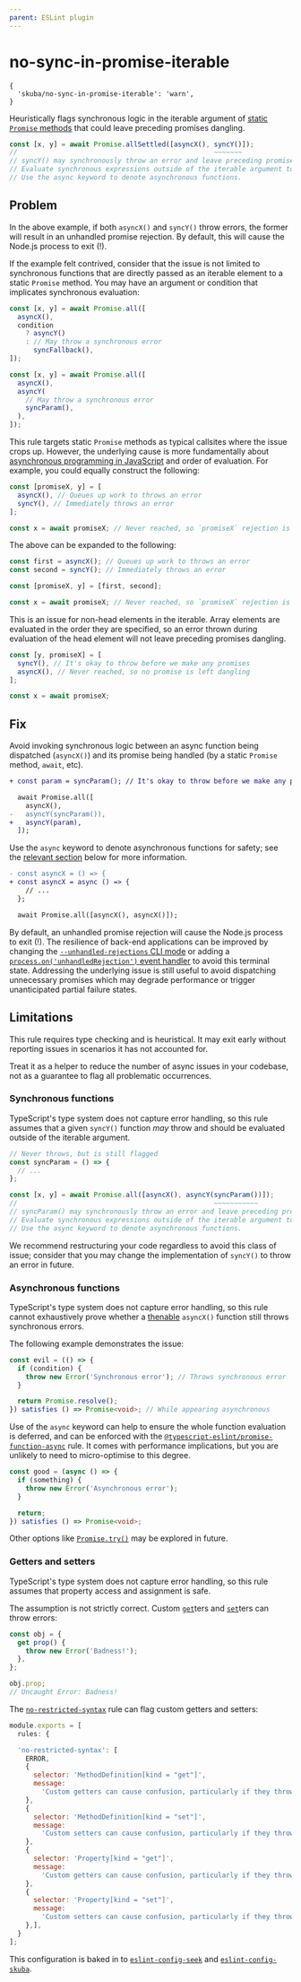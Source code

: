 ```yaml
---
parent: ESLint plugin
---
```


# no-sync-in-promise-iterable

```json5
{
  'skuba/no-sync-in-promise-iterable': 'warn',
}
```

Heuristically flags synchronous logic in the iterable argument of [static `Promise` methods] that could leave preceding promises dangling.

```typescript
const [x, y] = await Promise.allSettled([asyncX(), syncY()]);
//                                                 ~~~~~~~
// syncY() may synchronously throw an error and leave preceding promises dangling.
// Evaluate synchronous expressions outside of the iterable argument to Promise.allSettled.
// Use the async keyword to denote asynchronous functions.
```

## Problem

In the above example,
if both `asyncX()` and `syncY()` throw errors,
the former will result in an unhandled promise rejection.
By default, this will cause the Node.js process to exit (!).

If the example felt contrived,
consider that the issue is not limited to synchronous functions that are directly passed as an iterable element to a static `Promise` method.
You may have an argument or condition that implicates synchronous evaluation:

```typescript
const [x, y] = await Promise.all([
  asyncX(),
  condition
    ? asyncY()
    : // May throw a synchronous error
      syncFallback(),
]);
```

```typescript
const [x, y] = await Promise.all([
  asyncX(),
  asyncY(
    // May throw a synchronous error
    syncParam(),
  ),
]);
```

This rule targets static `Promise` methods as typical callsites where the issue crops up.
However, the underlying cause is more fundamentally about [asynchronous programming in JavaScript] and order of evaluation.
For example, you could equally construct the following:

```typescript
const [promiseX, y] = [
  asyncX(), // Queues up work to throws an error
  syncY(), // Immediately throws an error
];

const x = await promiseX; // Never reached, so `promiseX` rejection is unhandled
```

The above can be expanded to the following:

```typescript
const first = asyncX(); // Queues up work to throws an error
const second = syncY(); // Immediately throws an error

const [promiseX, y] = [first, second];

const x = await promiseX; // Never reached, so `promiseX` rejection is unhandled
```

This is an issue for non-head elements in the iterable.
Array elements are evaluated in the order they are specified,
so an error thrown during evaluation of the head element will not leave preceding promises dangling.

```typescript
const [y, promiseX] = [
  syncY(), // It's okay to throw before we make any promises
  asyncX(), // Never reached, so no promise is left dangling
];

const x = await promiseX;
```

## Fix

Avoid invoking synchronous logic between an async function being dispatched (`asyncX()`) and its promise being handled (by a static `Promise` method, `await`, etc).

```diff
+ const param = syncParam(); // It's okay to throw before we make any promises

  await Promise.all([
    asyncX(),
-   asyncY(syncParam()),
+   asyncY(param),
  ]);
```

Use the `async` keyword to denote asynchronous functions for safety;
see the [relevant section](#asynchronous-functions) below for more information.

```diff
- const asyncX = () => {
+ const asyncX = async () => {
    // ...
  };

  await Promise.all([asyncX(), asyncX()]);
```

By default, an unhandled promise rejection will cause the Node.js process to exit (!).
The resilience of back-end applications can be improved by changing the [`--unhandled-rejections` CLI mode] or adding a [`process.on('unhandledRejection')` event handler] to avoid this terminal state.
Addressing the underlying issue is still useful to avoid dispatching unnecessary promises which may degrade performance or trigger unanticipated partial failure states.

## Limitations

This rule requires type checking and is heuristical.
It may exit early without reporting issues in scenarios it has not accounted for.

Treat it as a helper to reduce the number of async issues in your codebase,
not as a guarantee to flag all problematic occurrences.

### Synchronous functions

TypeScript's type system does not capture error handling,
so this rule assumes that a given `syncY()` function _may_ throw and should be evaluated outside of the iterable argument.

```typescript
// Never throws, but is still flagged
const syncParam = () => {
  // ...
};

const [x, y] = await Promise.all([asyncX(), asyncY(syncParam())]);
//                                                 ~~~~~~~~~~~
// syncParam() may synchronously throw an error and leave preceding promises dangling.
// Evaluate synchronous expressions outside of the iterable argument to Promise.all.
// Use the async keyword to denote asynchronous functions.
```

We recommend restructuring your code regardless to avoid this class of issue;
consider that you may change the implementation of `syncY()` to throw an error in future.

### Asynchronous functions

TypeScript's type system does not capture error handling,
so this rule cannot exhaustively prove whether a [thenable] `asyncX()` function still throws synchronous errors.

The following example demonstrates the issue:

```typescript
const evil = (() => {
  if (condition) {
    throw new Error('Synchronous error'); // Throws synchronous error
  }

  return Promise.resolve();
}) satisfies () => Promise<void>; // While appearing asynchronous
```

Use of the `async` keyword can help to ensure the whole function evaluation is deferred,
and can be enforced with the [`@typescript-eslint/promise-function-async`] rule.
It comes with performance implications,
but you are unlikely to need to micro-optimise to this degree.

```typescript
const good = (async () => {
  if (something) {
    throw new Error('Asynchronous error');
  }

  return;
}) satisfies () => Promise<void>;
```

Other options like [`Promise.try()`] may be explored in future.

### Getters and setters

TypeScript's type system does not capture error handling,
so this rule assumes that property access and assignment is safe.

The assumption is not strictly correct.
Custom [`get`]ters and [`set`]ters can throw errors:

```typescript
const obj = {
  get prop() {
    throw new Error('Badness!');
  },
};

obj.prop;
// Uncaught Error: Badness!
```

The [`no-restricted-syntax`] rule can flag custom getters and setters:

```javascript
module.exports = [
  rules: {

  'no-restricted-syntax': [
    ERROR,
    {
      selector: 'MethodDefinition[kind = "get"]',
      message:
        'Custom getters can cause confusion, particularly if they throw errors. Remove the `get` syntax to specify a regular method instead.',
    },
    {
      selector: 'MethodDefinition[kind = "set"]',
      message:
        'Custom setters can cause confusion, particularly if they throw errors. Remove the `set` syntax to specify a regular method instead.',
    },
    {
      selector: 'Property[kind = "get"]',
      message:
        'Custom getters can cause confusion, particularly if they throw errors. Remove the `get` syntax to specify a regular property instead.',
    },
    {
      selector: 'Property[kind = "set"]',
      message:
        'Custom setters can cause confusion, particularly if they throw errors. Remove the `set` syntax to specify a regular property instead.',
    },],
  }
];
```

This configuration is baked in to [`eslint-config-seek`] and [`eslint-config-skuba`].

[`--unhandled-rejections` CLI mode]: https://nodejs.org/api/cli.html#--unhandled-rejectionsmode
[`@typescript-eslint/promise-function-async`]: https://typescript-eslint.io/rules/promise-function-async/
[`eslint-config-seek`]: https://github.com/seek-oss/eslint-config-seek
[`eslint-config-skuba`]: https://github.com/seek-oss/skuba/main/packages/eslint-config-skuba
[`get`]: https://developer.mozilla.org/en-US/docs/Web/JavaScript/Reference/Functions/get
[`no-restricted-syntax`]: https://eslint.org/docs/latest/rules/no-restricted-syntax
[`process.on('unhandledRejection')` event handler]: https://nodejs.org/api/process.html#event-unhandledrejection
[`Promise.try()`]: https://developer.mozilla.org/en-US/docs/Web/JavaScript/Reference/Global_Objects/Promise/try
[`set`]: https://developer.mozilla.org/en-US/docs/Web/JavaScript/Reference/Functions/set
[asynchronous programming in JavaScript]: https://nodejs.org/en/learn/asynchronous-work/asynchronous-flow-control
[static `Promise` methods]: https://developer.mozilla.org/en-US/docs/Web/JavaScript/Reference/Global_Objects/Promise#static_methods
[thenable]: https://developer.mozilla.org/en-US/docs/Web/JavaScript/Reference/Global_Objects/Promise#thenables
